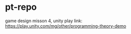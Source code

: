 # pt-repo
game design misson 4, 
 unity play link: https://play.unity.com/mg/other/programming-theory-demo
